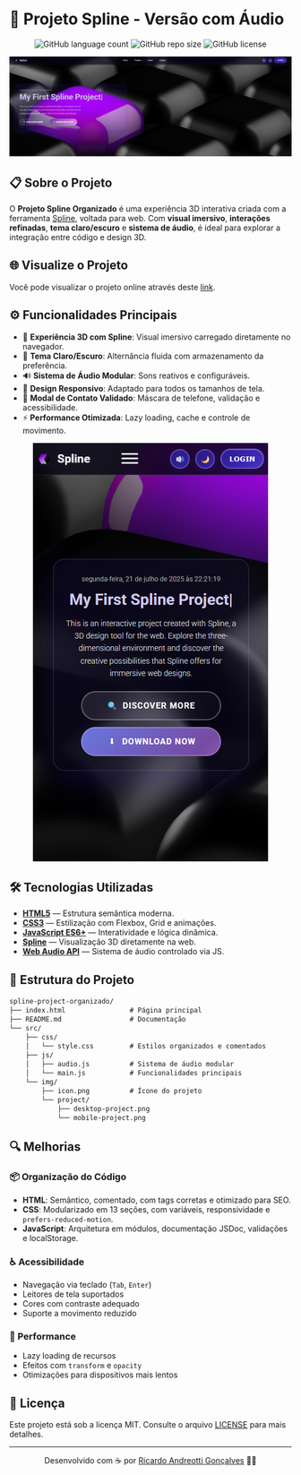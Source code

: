 # 🎨 Projeto Spline - Versão com Áudio
<p align="center">
  <img alt="GitHub language count" src="https://img.shields.io/github/languages/count/devAndreotti/my-first-spline-project?color=fff&labelColor=a501d9&style=flat-square">
  <img alt="GitHub repo size" src="https://img.shields.io/github/repo-size/devAndreotti/my-first-spline-project?color=fff&labelColor=a501d9&style=flat-square">
  <img alt="GitHub license" src="https://img.shields.io/github/license/devAndreotti/devAndreotti?color=fff&labelColor=a501d9&style=flat-square">
</p>

<p align="center">
  <img src="./src/img/project/dark-desktop-project-v2.png" alt="Captura de tela - versão desktop">
</p>

## 📋 Sobre o Projeto
O **Projeto Spline Organizado** é uma experiência 3D interativa criada com a ferramenta [Spline](https://spline.design/), voltada para web.
Com **visual imersivo**, **interações refinadas**, **tema claro/escuro** e **sistema de áudio**, é ideal para explorar a integração entre código e design 3D.

## 🌐 Visualize o Projeto
Você pode visualizar o projeto online através deste [link](https://devAndreotti.github.io/my-first-spline-project).

## ⚙️ Funcionalidades Principais
* 🧩 **Experiência 3D com Spline**: Visual imersivo carregado diretamente no navegador.
* 🎨 **Tema Claro/Escuro**: Alternância fluida com armazenamento da preferência.
* 🔊 **Sistema de Áudio Modular**: Sons reativos e configuráveis.
* 📱 **Design Responsivo**: Adaptado para todos os tamanhos de tela.
* 💬 **Modal de Contato Validado**: Máscara de telefone, validação e acessibilidade.
* ⚡ **Performance Otimizada**: Lazy loading, cache e controle de movimento.

<p align="center">
  <img src="./src/img/project/mobile-project-v2.png" alt="Captura de tela - versão mobile">
</p>

## 🛠 Tecnologias Utilizadas
* **[HTML5](https://developer.mozilla.org/pt-BR/docs/Web/HTML)** — Estrutura semântica moderna.
* **[CSS3](https://developer.mozilla.org/pt-BR/docs/Web/CSS)** — Estilização com Flexbox, Grid e animações.
* **[JavaScript ES6+](https://developer.mozilla.org/pt-BR/docs/Web/JavaScript)** — Interatividade e lógica dinâmica.
* **[Spline](https://spline.design/)** — Visualização 3D diretamente na web.
* **[Web Audio API](https://developer.mozilla.org/en-US/docs/Web/API/Web_Audio_API)** — Sistema de áudio controlado via JS.

## 📁 Estrutura do Projeto
```
spline-project-organizado/
├── index.html                # Página principal
├── README.md                 # Documentação
└── src/
    ├── css/
    │   └── style.css         # Estilos organizados e comentados
    ├── js/
    │   ├── audio.js          # Sistema de áudio modular
    │   └── main.js           # Funcionalidades principais
    └── img/
        ├── icon.png          # Ícone do projeto
        └── project/
            ├── desktop-project.png
            └── mobile-project.png
```

## 🔍 Melhorias
### 📦 Organização do Código
* **HTML**: Semântico, comentado, com tags corretas e otimizado para SEO.
* **CSS**: Modularizado em 13 seções, com variáveis, responsividade e `prefers-reduced-motion`.
* **JavaScript**: Arquitetura em módulos, documentação JSDoc, validações e localStorage.

### ♿ Acessibilidade
* Navegação via teclado (`Tab`, `Enter`)
* Leitores de tela suportados
* Cores com contraste adequado
* Suporte a movimento reduzido

### 🚀 Performance
* Lazy loading de recursos
* Efeitos com `transform` e `opacity`
* Otimizações para dispositivos mais lentos

## 📝 Licença
Este projeto está sob a licença MIT.
Consulte o arquivo [LICENSE](https://github.com/devAndreotti/devAndreotti/blob/main/LICENSE) para mais detalhes.

---

<p align="center">
  Desenvolvido com ☕ por <a href="https://github.com/devAndreotti">Ricardo Andreotti Gonçalves</a> 🧑‍💻
</p>
